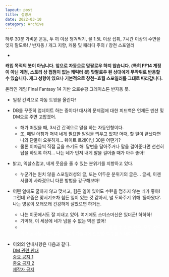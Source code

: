 ```yaml
---
layout: post
title: 설명서
date: 2022-03-10
category: Archive
---
```


하루 30분 가벼운 운동, 두 끼 이상 챙겨먹기, 물 1.5L 이상 섭취, 7시간 이상의 수면을 잊지 말도록! / 반자동 / 개그 지향, 캐붕 및 패러디 주의 / 창천 스포일러

-

**캐입 목적의 봇이 아닙니다. 앞으로 자동으로 맞팔로우 하지 않습니다. (특히 FF14 계정이 아닌 계정, 스토리 상 접점이 없는 캐릭터 봇) 맞팔로우 된 상대에게 무작위로 반응할 수 있습니다. 개그 성향이 있으나 기본적으로 창천~효월 스포일러를 그대로 따라갑니다.**

온라인 게임 Final Fantasy 14 기반 오르슈팡 그레이스톤 반자동 봇.

- 일정 간격으로 자동 트윗을 올린다!

- DB를 꾸준히 업데이트 하는 중이다! 대사의 문제점에 대한 피드백은 언제든 멘션 및 DM으로 주면 고맙겠어.
  - 해가 떠있을 때, 3시간 간격으로 말을 하는 자동인형이다.
  - 또, 매일 아침과 저녁 네게 필요한 알림을 띄우고 있지! 어때, 할 일이 끝났다면 나와 단둘이 오붓하게... 웨이트 트레이닝 30분 어떤가?
  - 물론 이따금씩 직접 글을 쓰기도 해! 답변을 달아주거나 말을 걸어준다면 천천히 답을 하도록 하지... 나는 네가 먼저 내게 말을 걸어줄 때가 아주 좋아!

- 밝고, 익살스럽고, 네게 웃음을 줄 수 있는 분위기를 지향하고 있다.
  - 누군가는 원치 않을 스포일러성의 글, 또는 어두운 분위기의 글은... 글쎄, 이젠 서클이 사라졌으니 다른 방법을 강구해보마!

- 어떤 일에도 굴하지 않고 맞서고, 힘든 일이 있어도 수련을 멈추지 않는 네가 좋아! 그런데 요즘은 맞서기조차 힘든 일이 있는 것 같아서, 널 도와주기 위해 '돌아왔다'. 나는 영웅이 오래오래 건강하게 살았으면 하거든.
  - 나는 이곳에서도 잘 지내고 있어. 여기에도 스미스머신은 있더군! 하하하!
  - 기억해, 이 세상에 네가 넘을 수 없는 벽은 없어!
  - <span style="color: white;">별의 바다를 여행하고 있는 와중에도 전진기지에 들를 수 있는 것은, 모두 성도의 기공사들 덕분이다. 그들의 기술력에 한번쯤 박수를 보내다오!</span>

- 이외의 안내사항은 다음과 같다.
<br><a href = "/archive/2022/03/28/DM.html"> DM 관련 안내 </a>
<br><a href = "/archive/2022/04/15/important.html"> 중요 공지 1 </a>
<br><a href = "/archive/2022/08/22/important2.html"> 중요 공지 2 </a>
<br><a href = "/report/2023/03/15/asdf.html"> 제작자 공지 </a>